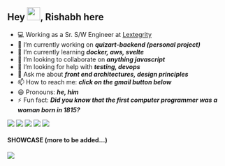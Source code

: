 <!--
**IAmRC1/IAmRC1** is a ✨ _special_ ✨ repository because its `README.md` (this file) appears on your GitHub profile.
-->

## Hey <img src='https://user-images.githubusercontent.com/53148314/120832912-d7576900-c569-11eb-8de9-71da3412c259.gif' height=30>, Rishabh here

- 💻 Working as a Sr. S/W Engineer at [Lextegrity](https://www.lextegrity.com)
- 🔭 I’m currently working on ***quizart-backend (personal project)***
- 🌱 I’m currently learning ***docker, aws, svelte***
- 👯 I’m looking to collaborate on ***anything javascript***
- 🤔 I’m looking for help with ***testing, devops***
- 💬 Ask me about ***front end architectures, design principles***
- 📫 How to reach me: ***click on the gmail button below***
- 😄 Pronouns: ***he, him***
- ⚡ Fun fact: ***Did you know that the first computer programmer was a woman born in 1815?***

[<img src='https://img.shields.io/badge/gist-100000?style=for-the-badge&logo=github&logoColor=white' />](gist.github.com/iamrc1)
[<img src='https://img.shields.io/badge/twitter-%231DA1F2.svg?&style=for-the-badge&logo=twitter&logoColor=white' />](twitter.com/iamrc1)
[<img src='https://img.shields.io/badge/linkedin-%230077B5.svg?&style=for-the-badge&logo=linkedin&logoColor=white' />](linkedin.com/in/iamrc1/)
[<img src='https://img.shields.io/badge/Gmail-D14836?style=for-the-badge&logo=gmail&logoColor=white' />](mailto:rishabhcena1@gmail.com)
<img src='https://estruyf-github.azurewebsites.net/api/VisitorHit?user=iamrc1&countColor=%237B1E7A' />

#### SHOWCASE (more to be added...)
[<img align="center" src="https://github-readme-stats.vercel.app/api/pin/?username=iamrc1&repo=news-it&title_color=fff&icon_color=F4D03E&text_color=9f9f9f&bg_color=0d1117&border_color=30363D" />](https://github.com/iamrc1/news-it)

